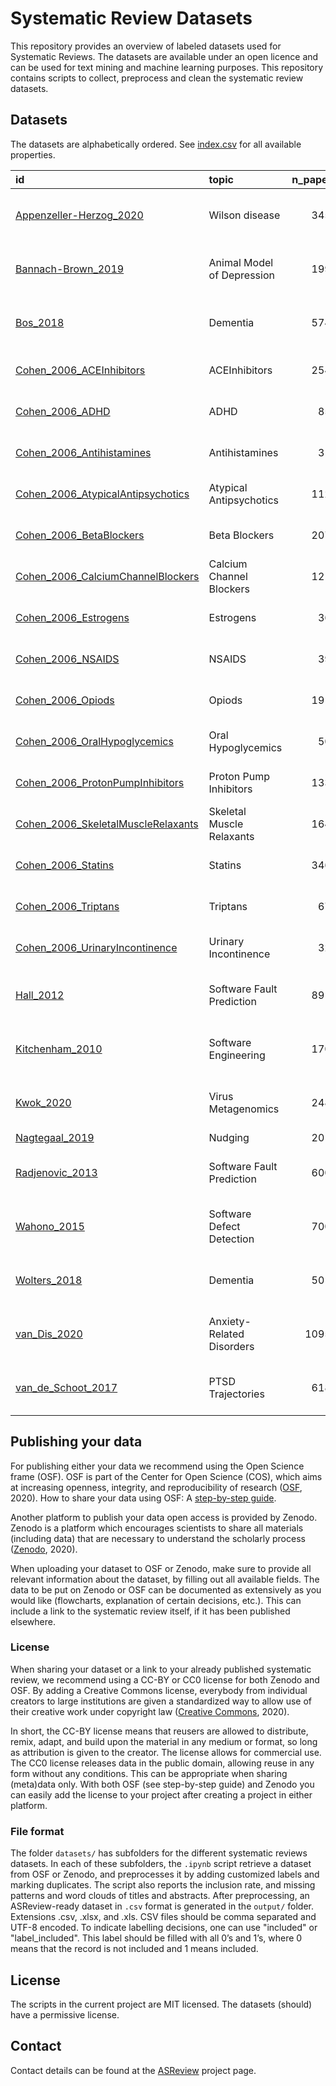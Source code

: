 # Systematic Review Datasets

This repository provides an overview of labeled datasets used for Systematic Reviews. The
datasets are available under an open licence and can be used for text mining and machine
learning purposes. This repository contains scripts to collect, preprocess and clean
the systematic review datasets.

## Datasets

The datasets are alphabetically ordered. See [index.csv](index.csv) for all available properties.

<!-- DO NOT EDIT TABLE BELOW, EDIT METADATA INSTEAD -->

<!-- BEGIN TABLE -->

| id                                                                                                                                                                               | topic                      |   n_papers |   n_included | license                                                                                      |
|:---------------------------------------------------------------------------------------------------------------------------------------------------------------------------------|:---------------------------|-----------:|-------------:|:---------------------------------------------------------------------------------------------|
| [Appenzeller-Herzog_2020](https://raw.githubusercontent.com/asreview/systematic-review-datasets/master/datasets/Appenzeller-Herzog_2020/output/Appenzeller-Herzog_2020.csv)      | Wilson disease             |       3453 |           29 | [CC-BY Attribution 4.0 International](http://doi.org/10.5281/zenodo.3625931)                 |
| [Bannach-Brown_2019](https://raw.githubusercontent.com/asreview/systematic-review-datasets/master/datasets/Bannach-Brown_2019/output/Bannach-Brown_2019.csv)                     | Animal Model of Depression |       1993 |          280 | [CC-BY Attribution 4.0 International](http://doi.org/10.5281/zenodo.151190)                  |
| [Bos_2018](https://raw.githubusercontent.com/asreview/systematic-review-datasets/master/datasets/Bos_2018/output/Bos_2018.csv)                                                   | Dementia                   |       5746 |           11 | [CC-BY Attribution 4.0 International](https://osf.io/w3kbq/)                                 |
| [Cohen_2006_ACEInhibitors](https://raw.githubusercontent.com/asreview/systematic-review-datasets/master/datasets/Cohen_2006/output/online/ACEInhibitors.csv)                     | ACEInhibitors              |       2544 |           41 | [custom open license](https://dmice.ohsu.edu/cohenaa/systematic-drug-class-review-data.html) |
| [Cohen_2006_ADHD](https://raw.githubusercontent.com/asreview/systematic-review-datasets/master/datasets/Cohen_2006/output/online/ADHD.csv)                                       | ADHD                       |        851 |           20 | [custom open license](https://dmice.ohsu.edu/cohenaa/systematic-drug-class-review-data.html) |
| [Cohen_2006_Antihistamines](https://raw.githubusercontent.com/asreview/systematic-review-datasets/master/datasets/Cohen_2006/output/online/Antihistamines.csv)                   | Antihistamines             |        310 |           16 | [custom open license](https://dmice.ohsu.edu/cohenaa/systematic-drug-class-review-data.html) |
| [Cohen_2006_AtypicalAntipsychotics](https://raw.githubusercontent.com/asreview/systematic-review-datasets/master/datasets/Cohen_2006/output/online/AtypicalAntipsychotics.csv)   | Atypical Antipsychotics    |       1120 |          146 | [custom open license](https://dmice.ohsu.edu/cohenaa/systematic-drug-class-review-data.html) |
| [Cohen_2006_BetaBlockers](https://raw.githubusercontent.com/asreview/systematic-review-datasets/master/datasets/Cohen_2006/output/online/BetaBlockers.csv)                       | Beta Blockers              |       2072 |           42 | [custom open license](https://dmice.ohsu.edu/cohenaa/systematic-drug-class-review-data.html) |
| [Cohen_2006_CalciumChannelBlockers](https://raw.githubusercontent.com/asreview/systematic-review-datasets/master/datasets/Cohen_2006/output/online/CalciumChannelBlockers.csv)   | Calcium Channel Blockers   |       1218 |          100 | [custom open license](https://dmice.ohsu.edu/cohenaa/systematic-drug-class-review-data.html) |
| [Cohen_2006_Estrogens](https://raw.githubusercontent.com/asreview/systematic-review-datasets/master/datasets/Cohen_2006/output/online/Estrogens.csv)                             | Estrogens                  |        368 |           80 | [custom open license](https://dmice.ohsu.edu/cohenaa/systematic-drug-class-review-data.html) |
| [Cohen_2006_NSAIDS](https://raw.githubusercontent.com/asreview/systematic-review-datasets/master/datasets/Cohen_2006/output/online/NSAIDS.csv)                                   | NSAIDS                     |        393 |           41 | [custom open license](https://dmice.ohsu.edu/cohenaa/systematic-drug-class-review-data.html) |
| [Cohen_2006_Opiods](https://raw.githubusercontent.com/asreview/systematic-review-datasets/master/datasets/Cohen_2006/output/online/Opiods.csv)                                   | Opiods                     |       1915 |           15 | [custom open license](https://dmice.ohsu.edu/cohenaa/systematic-drug-class-review-data.html) |
| [Cohen_2006_OralHypoglycemics](https://raw.githubusercontent.com/asreview/systematic-review-datasets/master/datasets/Cohen_2006/output/online/OralHypoglycemics.csv)             | Oral Hypoglycemics         |        503 |          136 | [custom open license](https://dmice.ohsu.edu/cohenaa/systematic-drug-class-review-data.html) |
| [Cohen_2006_ProtonPumpInhibitors](https://raw.githubusercontent.com/asreview/systematic-review-datasets/master/datasets/Cohen_2006/output/online/ProtonPumpInhibitors.csv)       | Proton Pump Inhibitors     |       1333 |           51 | [custom open license](https://dmice.ohsu.edu/cohenaa/systematic-drug-class-review-data.html) |
| [Cohen_2006_SkeletalMuscleRelaxants](https://raw.githubusercontent.com/asreview/systematic-review-datasets/master/datasets/Cohen_2006/output/online/SkeletalMuscleRelaxants.csv) | Skeletal Muscle Relaxants  |       1643 |            9 | [custom open license](https://dmice.ohsu.edu/cohenaa/systematic-drug-class-review-data.html) |
| [Cohen_2006_Statins](https://raw.githubusercontent.com/asreview/systematic-review-datasets/master/datasets/Cohen_2006/output/online/Statins.csv)                                 | Statins                    |       3465 |           85 | [custom open license](https://dmice.ohsu.edu/cohenaa/systematic-drug-class-review-data.html) |
| [Cohen_2006_Triptans](https://raw.githubusercontent.com/asreview/systematic-review-datasets/master/datasets/Cohen_2006/output/online/Triptans.csv)                               | Triptans                   |        671 |           24 | [custom open license](https://dmice.ohsu.edu/cohenaa/systematic-drug-class-review-data.html) |
| [Cohen_2006_UrinaryIncontinence](https://raw.githubusercontent.com/asreview/systematic-review-datasets/master/datasets/Cohen_2006/output/online/UrinaryIncontinence.csv)         | Urinary Incontinence       |        327 |           40 | [custom open license](https://dmice.ohsu.edu/cohenaa/systematic-drug-class-review-data.html) |
| [Hall_2012](https://raw.githubusercontent.com/asreview/systematic-review-datasets/master/datasets/Hall_Wahono_Radjenovic_Kitchenham/output/Hall_2012.csv)                        | Software Fault Prediction  |       8911 |          104 | [CC-BY Attribution 4.0 International](http://doi.org/10.5281/zenodo.1162952)                 |
| [Kitchenham_2010](https://raw.githubusercontent.com/asreview/systematic-review-datasets/master/datasets/Hall_Wahono_Radjenovic_Kitchenham/output/Kitchenham_2010.csv)            | Software Engineering       |       1704 |           45 | [CC-BY Attribution 4.0 International](http://doi.org/10.5281/zenodo.1162952)                 |
| [Kwok_2020](https://raw.githubusercontent.com/asreview/systematic-review-datasets/master/datasets/Kwok_2020/output/Kwok_2020.csv)                                                | Virus Metagenomics         |       2481 |          120 | [CC-BY Attribution 4.0 International](https://doi.org/10.17605/OSF.IO/5S27M)                 |
| [Nagtegaal_2019](https://raw.githubusercontent.com/asreview/systematic-review-datasets/master/datasets/Nagtegaal_2019/output/Nagtegaal_2019.csv)                                 | Nudging                    |       2019 |          101 | [CC0](https://doi.org/10.7910/DVN/WMGPGZ/HY6N2S)                                             |
| [Radjenovic_2013](https://raw.githubusercontent.com/asreview/systematic-review-datasets/master/datasets/Hall_Wahono_Radjenovic_Kitchenham/output/Radjenovic_2013.csv)            | Software Fault Prediction  |       6000 |           48 | [CC-BY Attribution 4.0 International](http://doi.org/10.5281/zenodo.1162952)                 |
| [Wahono_2015](https://raw.githubusercontent.com/asreview/systematic-review-datasets/master/datasets/Hall_Wahono_Radjenovic_Kitchenham/output/Wahono_2015.csv)                    | Software Defect Detection  |       7002 |           62 | [CC-BY Attribution 4.0 International](http://doi.org/10.5281/zenodo.1162952)                 |
| [Wolters_2018](https://raw.githubusercontent.com/asreview/systematic-review-datasets/master/datasets/Wolters_2018/output/Wolters_2018.csv)                                       | Dementia                   |       5019 |           19 | [CC-BY Attribution 4.0 International](https://osf.io/sxzjg/)                                 |
| [van_Dis_2020](https://raw.githubusercontent.com/asreview/systematic-review-datasets/master/datasets/van_Dis_2020/output/van_Dis_2020.csv)                                       | Anxiety-Related Disorders  |      10953 |           73 | [CC-BY Attribution 4.0 International](https://osf.io/4d9tu/)                                 |
| [van_de_Schoot_2017](https://raw.githubusercontent.com/asreview/systematic-review-datasets/master/datasets/van_de_Schoot_2017/output/van_de_Schoot_2017.csv)                     | PTSD Trajectories          |       6189 |           43 | [CC-BY Attribution 4.0 International](https://doi.org/10.17605/OSF.IO/VK4BE)                 |

<!-- END TABLE -->


## Publishing your data
For publishing either your data we recommend using the Open Science frame (OSF). OSF is part of the Center for Open Science (COS), which aims at increasing openness, integrity, and reproducibility of research ([OSF](https://www.cos.io/our-products/osf), 2020). How to share your data using OSF: A [step-by-step guide](https://journals.sagepub.com/doi/pdf/10.1177/2515245918757689).

Another platform to publish your data open access is provided by Zenodo. Zenodo is a platform which encourages scientists to share all materials (including data) that are necessary to understand the scholarly process ([Zenodo](https://about.zenodo.org/), 2020).

When uploading your dataset to OSF or Zenodo, make sure to provide all relevant information about the dataset, by filling out all available fields. The data to be put on Zenodo or OSF can be documented as extensively as you would like (flowcharts, explanation of certain decisions, etc.). This can include a link to the systematic review itself, if it has been published elsewhere.

### License

When sharing your dataset or a link to your already published systematic review, we recommend using a CC-BY or CC0 license for both Zenodo and OSF. By adding a Creative Commons license, everybody from individual creators to large institutions are given a standardized way to allow use of their creative work under copyright law ([Creative Commons](https://creativecommons.org/about/cclicenses/), 2020).

In short, the CC-BY license means that reusers are allowed to distribute, remix, adapt, and build upon the material in any medium or format, so long as attribution is given to the creator. The license allows for commercial use. The CC0 license releases data in the public domain, allowing reuse in any form without any conditions. This can be appropriate when sharing (meta)data only. With both OSF (see step-by-step guide) and Zenodo you can easily add the license to your project after creating a project in either platform.


### File format

The folder `datasets/` has subfolders for the different systematic reviews
datasets. In each of these subfolders, the `.ipynb` script retrieve a dataset from OSF or Zenodo, and preprocesses it by adding customized labels and marking duplicates. The script also reports the inclusion rate, and missing patterns and word clouds of titles and abstracts. After preprocessing, an ASReview-ready dataset in `.csv` format is generated in the `output/` folder. Extensions .csv, .xlsx, and .xls. CSV files should be comma separated and UTF-8 encoded. To indicate labelling decisions, one can use "included" or "label\_included". This label should be filled with all 0’s and 1’s, where 0 means that the record is not included and 1 means included.

## License
The scripts in the current project are MIT licensed. The datasets (should) have a permissive license.

## Contact

Contact details can be found at the [ASReview](https://github.com/asreview/asreview#contact)
project page.
